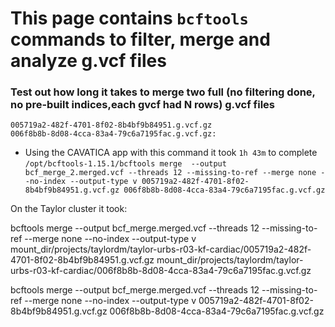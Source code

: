 # This page contains `bcftools` commands to filter, merge and analyze g.vcf files 





### Test out how long it takes to merge two full (no filtering done, no pre-built indices,each gvcf had N rows) g.vcf files

```
005719a2-482f-4701-8f02-8b4bf9b84951.g.vcf.gz 
006f8b8b-8d08-4cca-83a4-79c6a7195fac.g.vcf.gz:
```

- Using the CAVATICA app with this command it took `1h 43m` to complete 
`/opt/bcftools-1.15.1/bcftools merge  --output bcf_merge_2.merged.vcf --threads 12 --missing-to-ref --merge none --no-index --output-type v 005719a2-482f-4701-8f02-8b4bf9b84951.g.vcf.gz 006f8b8b-8d08-4cca-83a4-79c6a7195fac.g.vcf.gz`


On the Taylor cluster it took:

bcftools merge  --output bcf_merge.merged.vcf --threads 12 --missing-to-ref --merge none --no-index --output-type v mount_dir/projects/taylordm/taylor-urbs-r03-kf-cardiac/005719a2-482f-4701-8f02-8b4bf9b84951.g.vcf.gz mount_dir/projects/taylordm/taylor-urbs-r03-kf-cardiac/006f8b8b-8d08-4cca-83a4-79c6a7195fac.g.vcf.gz

bcftools merge  --output bcf_merge.merged.vcf --threads 12 --missing-to-ref --merge none --no-index --output-type v 005719a2-482f-4701-8f02-8b4bf9b84951.g.vcf.gz 006f8b8b-8d08-4cca-83a4-79c6a7195fac.g.vcf.gz
